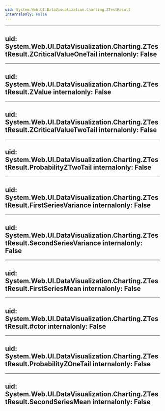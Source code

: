 ```yaml
---
uid: System.Web.UI.DataVisualization.Charting.ZTestResult
internalonly: False
---
```


---
uid: System.Web.UI.DataVisualization.Charting.ZTestResult.ZCriticalValueOneTail
internalonly: False
---

---
uid: System.Web.UI.DataVisualization.Charting.ZTestResult.ZValue
internalonly: False
---

---
uid: System.Web.UI.DataVisualization.Charting.ZTestResult.ZCriticalValueTwoTail
internalonly: False
---

---
uid: System.Web.UI.DataVisualization.Charting.ZTestResult.ProbabilityZTwoTail
internalonly: False
---

---
uid: System.Web.UI.DataVisualization.Charting.ZTestResult.FirstSeriesVariance
internalonly: False
---

---
uid: System.Web.UI.DataVisualization.Charting.ZTestResult.SecondSeriesVariance
internalonly: False
---

---
uid: System.Web.UI.DataVisualization.Charting.ZTestResult.FirstSeriesMean
internalonly: False
---

---
uid: System.Web.UI.DataVisualization.Charting.ZTestResult.#ctor
internalonly: False
---

---
uid: System.Web.UI.DataVisualization.Charting.ZTestResult.ProbabilityZOneTail
internalonly: False
---

---
uid: System.Web.UI.DataVisualization.Charting.ZTestResult.SecondSeriesMean
internalonly: False
---
